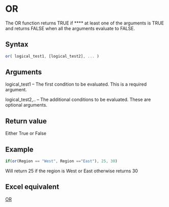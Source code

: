 # OR

The OR function returns TRUE if **** at least one of the arguments is TRUE and returns FALSE when all the arguments evaluate to FALSE.

## Syntax

```javascript
or( logical_test1, [logical_test2], ... )
```

## Arguments

logical\_test1 – The first condition to be evaluated. This is a required argument.

logical\_test2,.. – The additional conditions to be evaluated. These are optional arguments.

## **Return value**

Either True or False

## **Example**

```javascript
if(or(Region == "West", Region =="East"), 25, 30)
```

Will return 25 if the region is West or East otherwise returns 30

## **Excel equivalent**

[OR](https://support.microsoft.com/en-us/office/or-function-7d17ad14-8700-4281-b308-00b131e22af0)
